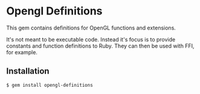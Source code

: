 # Opengl Definitions

This gem contains definitions for OpenGL functions and extensions.

It's not meant to be executable code. Instead it's focus is to provide constants and function definitions to Ruby.
They can then be used with FFI, for example.

## Installation

    $ gem install opengl-definitions
